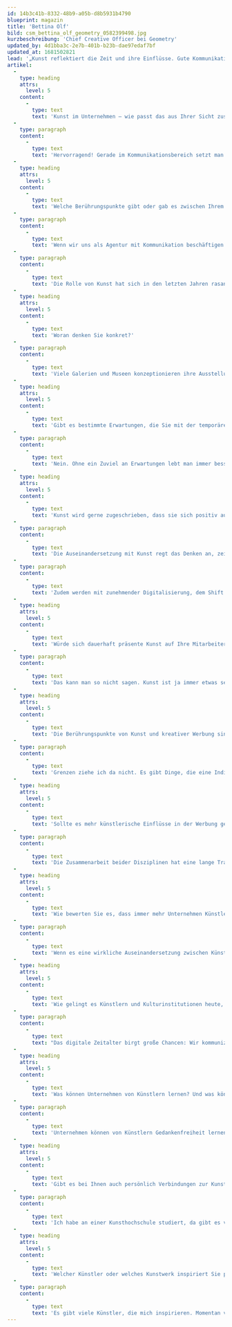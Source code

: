 ```yaml
---
id: 14b3c41b-8332-48b9-a05b-d8b5931b4790
blueprint: magazin
title: 'Bettina Olf'
bild: csm_bettina_olf_geometry_0582399498.jpg
kurzbeschreibung: 'Chief Creative Officer bei Geometry'
updated_by: 4d1bba3c-2e7b-401b-b23b-dae97edaf7bf
updated_at: 1681502821
lead: '„Kunst reflektiert die Zeit und ihre Einflüsse. Gute Kommunikation tut das auch.“'
artikel:
  -
    type: heading
    attrs:
      level: 5
    content:
      -
        type: text
        text: 'Kunst im Unternehmen – wie passt das aus Ihrer Sicht zusammen?'
  -
    type: paragraph
    content:
      -
        type: text
        text: 'Hervorragend! Gerade im Kommunikationsbereich setzt man sich dauernd und schon von Berufs wegen mit Kultur und Bildern auseinander. Das ist sehr inspirierend und für jeden Kreativen essentiell.'
  -
    type: heading
    attrs:
      level: 5
    content:
      -
        type: text
        text: 'Welche Berührungspunkte gibt oder gab es zwischen Ihrem Unternehmen und Kunst und Kultur?'
  -
    type: paragraph
    content:
      -
        type: text
        text: 'Wenn wir uns als Agentur mit Kommunikation beschäftigen tun wir das auf vielen Ebenen – da gehören Berührungspunkte mit Kunst und Kultur eng zu unserem Beruf. Die Auseinandersetzung erfolgt ganz automatisch, wenn man sich über die Positionierung einer Marke, über eine neue Kampagne oder ein Retail-Erlebnis Gedanken macht.'
  -
    type: paragraph
    content:
      -
        type: text
        text: 'Die Rolle von Kunst hat sich in den letzten Jahren rasant gewandelt: Kunst wird zum Transformator und öffnet sich für alle. Innovation und Kunst nähern sich an. Der Kunstbegriff erweitert sich in andere Disziplinen. Da passiert gerade sehr viel.'
  -
    type: heading
    attrs:
      level: 5
    content:
      -
        type: text
        text: 'Woran denken Sie konkret?'
  -
    type: paragraph
    content:
      -
        type: text
        text: 'Viele Galerien und Museen konzeptionieren ihre Ausstellungen immersiver und für ein breiteres Publikum. Ein Beispiel: Die „Heavenly Bodies“ Fashion-Ausstellung im Metropolitan Art Museum gilt momentan mit mehr als 1,6 Millionen Besuchern innerhalb von 5 Monaten als die populärste Show aller Zeiten dort. Die Ausstellung brachte Skulpturen und sakrale Objekte zusammen mit Mode, die mit religiösen Motiven spielt, wie zum Beispiel bei Dior, Versace und Balenciaga, alles untermalt von Soundtracks, die mit dem Thema spielten. Die Art der Präsentation – bis hin zum Museumsshop, der limitierte Editionen von Schmuck, Seidentüchern und Hosen anbot – war „Experience“ ausgeführt auf hohem Niveau. Ein Paradigmenwechsel für das Costume Institute des MET und eine neue Messlatte für Besucherzahlen. So eine Ausstellung wird dann auch bei uns in der Agentur diskutiert, denn Experience-Design ist ein Teil unseres Leistungsangebots.'
  -
    type: heading
    attrs:
      level: 5
    content:
      -
        type: text
        text: 'Gibt es bestimmte Erwartungen, die Sie mit der temporären Ausstellung anlässlich von add art verknüpfen?'
  -
    type: paragraph
    content:
      -
        type: text
        text: 'Nein. Ohne ein Zuviel an Erwartungen lebt man immer besser.'
  -
    type: heading
    attrs:
      level: 5
    content:
      -
        type: text
        text: 'Kunst wird gerne zugeschrieben, dass sie sich positiv auf Kultur und Kreativität im Unternehmen auswirken könne. Ist dem wirklich so aus Ihrer Sicht?'
  -
    type: paragraph
    content:
      -
        type: text
        text: 'Die Auseinandersetzung mit Kunst regt das Denken an, zeigt neue Perspektiven, schafft neue Impulse. Das ist es, was wir an Kunst schätzen. Und genau das wollen wir auch bei Geometry bewirken, da uns unsere Kultur sehr am Herzen liegt.'
  -
    type: paragraph
    content:
      -
        type: text
        text: 'Zudem werden mit zunehmender Digitalisierung, dem Shift von Offline zu Online, diese direkten, physischen Erfahrungen auch immer wichtiger für Menschen. Die Art wie sich ein Raum, ein Material anfühlt, sinnliche Erlebnisse werden genauso wichtig, wie räumliche Erfahrungen, die virtuell nur bei uns im Kopf stattfinden.'
  -
    type: heading
    attrs:
      level: 5
    content:
      -
        type: text
        text: 'Würde sich dauerhaft präsente Kunst auf Ihre Mitarbeiter auswirken?'
  -
    type: paragraph
    content:
      -
        type: text
        text: 'Das kann man so nicht sagen. Kunst ist ja immer etwas sehr Individuelles. Was den einen anspricht und berührt, lässt den Nächsten völlig kalt. Aber ich glaube, dass unsere Mitarbeiter sich generell gerne mit neuen Impulsen auseinandersetzen und sich für andere Blickwinkel interessieren. Auch das ist Teil unserer Unternehmenskultur.'
  -
    type: heading
    attrs:
      level: 5
    content:
      -
        type: text
        text: 'Die Berührungspunkte von Kunst und kreativer Werbung sind durchaus vorhanden. Kann Werbung Kunst sein? Wo liegt die Grenze?'
  -
    type: paragraph
    content:
      -
        type: text
        text: 'Grenzen ziehe ich da nicht. Es gibt Dinge, die eine Individuelle Relevanz haben und andere, die eher eine gesellschaftliche besitzen. Andy Warhols Factory war ein Blueprint interessanter Zusammenarbeit von Künstlern, Designern, Handwerkern und visionären Denkern. Die Talente, die dort zusammengekommen sind, haben ganz vielfältige Medien benutzt. Ähnliches passiert im Moment erneut, da Partizipation und Interaktion nicht nur in der Kunst, sondern auch in unserem Wertesystem nach oben rücken. Das kann Menschen verändern und Grenzen auflösen. Das finde ich spannend. Die Verschiebung von Grenzen ist ja auch eines der grundlegenden Themen von Kunst. Dazu kommt: Ohne Unterstützung von Markenherstellern scheint eine Existenz als Künstler für viele nicht mehr möglich zu sein.'
  -
    type: heading
    attrs:
      level: 5
    content:
      -
        type: text
        text: 'Sollte es mehr künstlerische Einflüsse in der Werbung geben – etwa indem mehr Künstler bei Kampagnen mitarbeiten?'
  -
    type: paragraph
    content:
      -
        type: text
        text: 'Die Zusammenarbeit beider Disziplinen hat eine lange Tradition. Kunst reflektiert die Zeit und die Einflüsse, mit denen wir leben. Gute Kommunikation tut das auch. Mit dem Einfluss von Social Media und Content, der von Verbrauchern erstellt wird, gibt es klassische „Werbung“ immer weniger. Menschen haben zunehmend weniger Vertrauen in „Werbung“, aber auch in Politik, Business und Finanzen. Zu Kultur und Kunst fällt es wiederum leichter, Vertrauen aufzubauen, da es oft eine individuelle, persönliche und geradere Form von Beziehung ist. Man kann Aufrichtigkeit fühlen.'
  -
    type: heading
    attrs:
      level: 5
    content:
      -
        type: text
        text: 'Wie bewerten Sie es, dass immer mehr Unternehmen Künstler für ihre Produktgestaltung engagieren?'
  -
    type: paragraph
    content:
      -
        type: text
        text: 'Wenn es eine wirkliche Auseinandersetzung zwischen Künstler und Marke gibt, finde ich das gut. Es gibt großartige Beispiele dafür, wo von der Konzeption bis zur Ausführung eine wirkliche Auseinandersetzung und gegenseitige Befruchtung stattgefunden hat. Findet das nicht statt, wird es schnell zu einem seelenlosen „Take the money and run“ Projekt.'
  -
    type: heading
    attrs:
      level: 5
    content:
      -
        type: text
        text: 'Wie gelingt es Künstlern und Kulturinstitutionen heute, überhaupt Gehör zu finden?'
  -
    type: paragraph
    content:
      -
        type: text
        text: "Das digitale Zeitalter birgt große Chancen: Wir kommunizieren mehr über Bilder als je zuvor.\_Social Media hat eine fundamentale Neubestimmung dessen herbeigeführt was „Öffentlichkeit“ heißt. Alle Kulturinstitutionen sind heute auch kleine Medienunternehmen, die ihre Inhalte selber kontextualisieren können und sollten. Aufmerksamkeit, also Medienöffentlichkeit, wird daher heute bei der Planung einer Ausstellung gleich mitgedacht."
  -
    type: heading
    attrs:
      level: 5
    content:
      -
        type: text
        text: 'Was können Unternehmen von Künstlern lernen? Und was können Künstler von Unternehmen lernen?'
  -
    type: paragraph
    content:
      -
        type: text
        text: 'Unternehmen können von Künstlern Gedankenfreiheit lernen: Kunst kennt keine Kompromisse. Und: Das Vertrauen in den eigenen Instinkt. Was Künstler von Unternehmen lernen können? Im besten Fall Zuhören. Darauf sollte man im Umgang miteinander immer achten.'
  -
    type: heading
    attrs:
      level: 5
    content:
      -
        type: text
        text: 'Gibt es bei Ihnen auch persönlich Verbindungen zur Kunst?'
  -
    type: paragraph
    content:
      -
        type: text
        text: 'Ich habe an einer Kunsthochschule studiert, da gibt es viele Berührungspunkte. Aber auch so gehe ich gerne und oft in Ausstellungen und bin Fördermitglied im Kunstverein. Ich fahre schon seit Jahren Fahrrad statt Auto und investiere das gesparte Geld regelmäßig in Kunst oder andere Dinge, die mich inspirieren. Dieses Jahr in ein „Schalentier“, ein Lichtobjekt von Konrad Friedel aus Österreich. Entdeckt habe ich es bei Wohnkultur 66, einer Galerie für Möbel. Für mich ein Beispiel für einen weiteren Ort, der Grenzen verschiebt.'
  -
    type: heading
    attrs:
      level: 5
    content:
      -
        type: text
        text: 'Welcher Künstler oder welches Kunstwerk inspiriert Sie persönlich ganz besonders?'
  -
    type: paragraph
    content:
      -
        type: text
        text: 'Es gibt viele Künstler, die mich inspirieren. Momentan verfolge ich persönlich mehr die Arbeit einzelner Galerien mit ihren Künstlern. Welche dort ausgewählt werden und wie die einzelnen Künstler zusammenarbeiten finde ich interessant, da das Thema Collaboration für uns alle so wichtig wird.'
---
```

